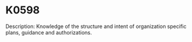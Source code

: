 # K0598
Description: Knowledge of the structure and intent of organization specific plans, guidance and authorizations.
